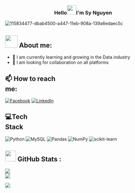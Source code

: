 <!-- Heading -->
<h3 align="center"> Hello<img src = "https://raw.githubusercontent.com/MartinHeinz/MartinHeinz/master/wave.gif" width = 30px>I'm Sy Nguyen</h3>

<!-- Profile Views -->
![115834477-dbab4500-a447-11eb-908a-139a6edaec5c](https://github.com/user-attachments/assets/877aaf86-3468-417c-ab81-a424f6d70c49)

## <div id="header" align="left"> <img src="https://media.giphy.com/media/M9gbBd9nbDrOTu1Mqx/giphy.gif" width="40"/> About me: 
- 🌱 I am currently learning and growing in the Data industry
- 👯 I am looking for collaboration on all platforms
## 📫 How to reach me:                                                                                 
[![Facebook](https://img.shields.io/badge/Facebook-%231877F2.svg?logo=Facebook&logoColor=white)](https://facebook.com/https://web.facebook.com/syy.nv/) [![LinkedIn](https://img.shields.io/badge/LinkedIn-%230077B5.svg?logo=linkedin&logoColor=white)](https://linkedin.com/in/https://linkedin.com/in/vsynguyen98/) 

## 💻Tech Stack                                                                                    
![Python](https://img.shields.io/badge/python-3670A0?style=flat&logo=python&logoColor=ffdd54) ![MySQL](https://img.shields.io/badge/mysql-%2300f.svg?style=flat&logo=mysql&logoColor=white) ![Pandas](https://img.shields.io/badge/pandas-%23150458.svg?style=flat&logo=pandas&logoColor=white) ![NumPy](https://img.shields.io/badge/numpy-%23013243.svg?style=flat&logo=numpy&logoColor=white) ![scikit-learn](https://img.shields.io/badge/scikit--learn-%23F7931E.svg?style=flat&logo=scikit-learn&logoColor=white)
## <img src = "https://i.pinimg.com/originals/65/c4/f4/65c4f452571be1261e9c623f7da488ac.gif" width = 35px> GitHub Stats :
![](https://github-readme-stats.vercel.app/api?username=vsynguyen&theme=radical&hide_border=false&include_all_commits=false&count_private=false)<br/>
![](https://github-readme-streak-stats.herokuapp.com/?user=vsynguyen&theme=radical&hide_border=false)<br/>

[![](https://visitcount.itsvg.in/api?id=vsynguyen&icon=0&color=0)](https://visitcount.itsvg.in)
